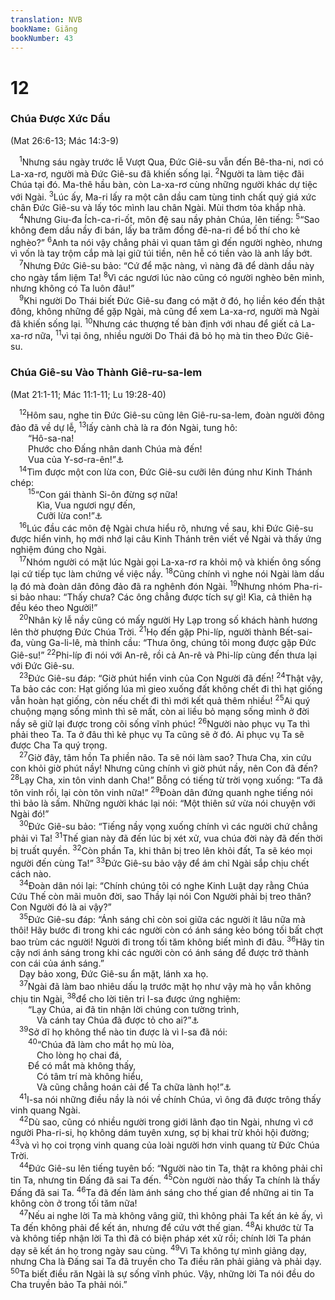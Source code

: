 ```yaml
---
translation: NVB
bookName: Giăng 
bookNumber: 43
---
```


<div class="title"><h1>12</h1><h3>Chúa Được Xức Dầu </h3><p>(Mat 26:6-13; Mác 14:3-9) </p></div>
<span class="verse gi_12_1"> <sup>1</sup>Nhưng sáu ngày trước lễ Vượt Qua, Đức Giê-su vẫn đến Bê-tha-ni, nơi có La-xa-rơ, người mà Đức Giê-su đã khiến sống lại. </span>
<span class="verse gi_12_2"><sup>2</sup>Người ta làm tiệc đãi Chúa tại đó. Ma-thê hầu bàn, còn La-xa-rơ cùng những người khác dự tiệc với Ngài. </span>
<span class="verse gi_12_3"><sup>3</sup>Lúc ấy, Ma-ri lấy ra một cân dầu cam tùng tinh chất quý giá xức chân Đức Giê-su và lấy tóc mình lau chân Ngài. Mùi thơm tỏa khắp nhà. <br/></span>
<span class="verse gi_12_4"> <sup>4</sup>Nhưng Giu-đa Ích-ca-ri-ốt, môn đệ sau nầy phản Chúa, lên tiếng: </span>
<span class="verse gi_12_5"><sup>5</sup>“Sao không đem dầu nầy đi bán, lấy ba trăm đồng đê-na-ri để bố thí cho kẻ nghèo?” </span>
<span class="verse gi_12_6"><sup>6</sup>Anh ta nói vậy chẳng phải vì quan tâm gì đến người nghèo, nhưng vì vốn là tay trộm cắp mà lại giữ túi tiền, nên hễ có tiền vào là anh lấy bớt. <br/></span>
<span class="verse gi_12_7"> <sup>7</sup>Nhưng Đức Giê-su bảo: “Cứ để mặc nàng, vì nàng đã để dành dầu này cho ngày tẩm liệm Ta! </span>
<span class="verse gi_12_8"><sup>8</sup>Vì các ngươi lúc nào cũng có người nghèo bên mình, nhưng không có Ta luôn đâu!” <br/></span>
<span class="verse gi_12_9"> <sup>9</sup>Khi người Do Thái biết Đức Giê-su đang có mặt ở đó, họ liền kéo đến thật đông, không những để gặp Ngài, mà cũng để xem La-xa-rơ, người mà Ngài đã khiến sống lại. </span>
<span class="verse gi_12_10"><sup>10</sup>Nhưng các thượng tế bàn định với nhau để giết cả La-xa-rơ nữa, </span>
<span class="verse gi_12_11"><sup>11</sup>vì tại ông, nhiều người Do Thái đã bỏ họ mà tin theo Đức Giê-su. <br/></span>
<div class="title"><h3>Chúa Giê-su Vào Thành Giê-ru-sa-lem </h3><p>(Mat 21:1-11; Mác 11:1-11; Lu 19:28-40) </p></div>
<span class="verse gi_12_12"> <sup>12</sup>Hôm sau, nghe tin Đức Giê-su cũng lên Giê-ru-sa-lem, đoàn người đông đảo đã về dự lễ, </span>
<span class="verse gi_12_13"><sup>13</sup>lấy cành chà là ra đón Ngài, tung hô: <br/>  “Hô-sa-na! <br/>  Phước cho Đấng nhân danh Chúa mà đến! <br/>  Vua của Y-sơ-ra-ên!”<a data-toggle="tooltip" data-placement="bottom" title="Thi 118:25, 26">⚓</a><br/></span>
<span class="verse gi_12_14"> <sup>14</sup>Tìm được một con lừa con, Đức Giê-su cưỡi lên đúng như Kinh Thánh chép: <br/></span>
<span class="verse gi_12_15">  <sup>15</sup>“Con gái thành Si-ôn đừng sợ nữa! <br/>   Kìa, Vua ngươi ngự đến, <br/>   Cưỡi lừa con!”<a data-toggle="tooltip" data-placement="bottom" title="Xa 9:9">⚓</a><br/></span>
<span class="verse gi_12_16"> <sup>16</sup>Lúc đầu các môn đệ Ngài chưa hiểu rõ, nhưng về sau, khi Đức Giê-su được hiển vinh, họ mới nhớ lại câu Kinh Thánh trên viết về Ngài và thấy ứng nghiệm đúng cho Ngài. <br/></span>
<span class="verse gi_12_17"> <sup>17</sup>Nhóm người có mặt lúc Ngài gọi La-xa-rơ ra khỏi mộ và khiến ông sống lại cứ tiếp tục làm chứng về việc nầy. </span>
<span class="verse gi_12_18"><sup>18</sup>Cũng chính vì nghe nói Ngài làm dấu lạ đó mà đoàn dân đông đảo đã ra nghênh đón Ngài. </span>
<span class="verse gi_12_19"><sup>19</sup>Nhưng nhóm Pha-ri-si bảo nhau: “Thấy chưa? Các ông chẳng được tích sự gì! Kìa, cả thiên hạ đều kéo theo Người!” <br/></span>
<span class="verse gi_12_20"> <sup>20</sup>Nhân kỳ lễ nầy cũng có mấy người Hy Lạp trong số khách hành hương lên thờ phượng Đức Chúa Trời. </span>
<span class="verse gi_12_21"><sup>21</sup>Họ đến gặp Phi-líp, người thành Bết-sai-đa, vùng Ga-li-lê, mà thỉnh cầu: “Thưa ông, chúng tôi mong được gặp Đức Giê-su!” </span>
<span class="verse gi_12_22"><sup>22</sup>Phi-líp đi nói với An-rê, rồi cả An-rê và Phi-líp cùng đến thưa lại với Đức Giê-su. <br/></span>
<span class="verse gi_12_23"> <sup>23</sup>Đức Giê-su đáp: “Giờ phút hiển vinh của Con Người đã đến! </span>
<span class="verse gi_12_24"><sup>24</sup>Thật vậy, Ta bảo các con: Hạt giống lúa mì gieo xuống đất không chết đi thì hạt giống vẫn hoàn hạt giống, còn nếu chết đi thì mới kết quả thêm nhiều! </span>
<span class="verse gi_12_25"><sup>25</sup>Ai quý chuộng mạng sống mình thì sẽ mất, còn ai liều bỏ mạng sống mình ở đời nầy sẽ giữ lại được trong cõi sống vĩnh phúc! </span>
<span class="verse gi_12_26"><sup>26</sup>Người nào phục vụ Ta thì phải theo Ta. Ta ở đâu thì kẻ phục vụ Ta cũng sẽ ở đó. Ai phục vụ Ta sẽ được Cha Ta quý trọng. <br/></span>
<span class="verse gi_12_27"> <sup>27</sup>Giờ đây, tâm hồn Ta phiền não. Ta sẽ nói làm sao? Thưa Cha, xin cứu con khỏi giờ phút nầy! Nhưng cũng chính vì giờ phút nầy, nên Con đã đến? </span>
<span class="verse gi_12_28"><sup>28</sup>Lạy Cha, xin tôn vinh danh Cha!” Bỗng có tiếng từ trời vọng xuống: “Ta đã tôn vinh rồi, lại còn tôn vinh nữa!” </span>
<span class="verse gi_12_29"><sup>29</sup>Đoàn dân đứng quanh nghe tiếng nói thì bảo là sấm. Những người khác lại nói: “Một thiên sứ vừa nói chuyện với Ngài đó!” <br/></span>
<span class="verse gi_12_30"> <sup>30</sup>Đức Giê-su bảo: “Tiếng nầy vọng xuống chính vì các người chứ chẳng phải vì Ta! </span>
<span class="verse gi_12_31"><sup>31</sup>Thế gian này đã đến lúc bị xét xử, vua chúa đời này đã đến thời bị truất quyền. </span>
<span class="verse gi_12_32"><sup>32</sup>Còn phần Ta, khi thân bị treo lên khỏi đất, Ta sẽ kéo mọi người đến cùng Ta!” </span>
<span class="verse gi_12_33"><sup>33</sup>Đức Giê-su bảo vậy để ám chỉ Ngài sắp chịu chết cách nào. <br/></span>
<span class="verse gi_12_34"> <sup>34</sup>Đoàn dân nói lại: “Chính chúng tôi có nghe Kinh Luật dạy rằng Chúa Cứu Thế còn mãi muôn đời, sao Thầy lại nói Con Người phải bị treo thân? Con Người đó là ai vậy?” <br/></span>
<span class="verse gi_12_35"> <sup>35</sup>Đức Giê-su đáp: “Ánh sáng chỉ còn soi giữa các người ít lâu nữa mà thôi! Hãy bước đi trong khi các người còn có ánh sáng kẻo bóng tối bất chợt bao trùm các người! Người đi trong tối tăm không biết mình đi đâu. </span>
<span class="verse gi_12_36"><sup>36</sup>Hãy tin cậy nơi ánh sáng trong khi các người còn có ánh sáng để được trở thành con cái của ánh sáng.” <br/> Dạy bảo xong, Đức Giê-su ẩn mặt, lánh xa họ. <br/></span>
<span class="verse gi_12_37"> <sup>37</sup>Ngài đã làm bao nhiêu dấu lạ trước mặt họ như vậy mà họ vẫn không chịu tin Ngài, </span>
<span class="verse gi_12_38"><sup>38</sup>để cho lời tiên tri I-sa được ứng nghiệm: <br/>  “Lạy Chúa, ai đã tin nhận lời chúng con tường trình, <br/>   Và cánh tay Chúa đã được tỏ cho ai?”<a data-toggle="tooltip" data-placement="bottom" title="Isa 53:1">⚓</a><br/></span>
<span class="verse gi_12_39"> <sup>39</sup>Sở dĩ họ không thể nào tin được là vì I-sa đã nói: <br/></span>
<span class="verse gi_12_40">  <sup>40</sup>“Chúa đã làm cho mắt họ mù lòa, <br/>   Cho lòng họ chai đá, <br/>  Để có mắt mà không thấy, <br/>   Có tâm trí mà không hiểu, <br/>   Và cũng chẳng hoán cải để Ta chữa lành họ!”<a data-toggle="tooltip" data-placement="bottom" title="Isa 6:10">⚓</a><br/></span>
<span class="verse gi_12_41"> <sup>41</sup>I-sa nói những điều nầy là nói về chính Chúa, vì ông đã được trông thấy vinh quang Ngài. <br/></span>
<span class="verse gi_12_42"> <sup>42</sup>Dù sao, cũng có nhiều người trong giới lãnh đạo tin Ngài, nhưng vì cớ người Pha-ri-si, họ không dám tuyên xưng, sợ bị khai trừ khỏi hội đường; </span>
<span class="verse gi_12_43"><sup>43</sup>và vì họ coi trọng vinh quang của loài người hơn vinh quang từ Đức Chúa Trời. <br/></span>
<span class="verse gi_12_44"> <sup>44</sup>Đức Giê-su lên tiếng tuyên bố: “Người nào tin Ta, thật ra không phải chỉ tin Ta, nhưng tin Đấng đã sai Ta đến. </span>
<span class="verse gi_12_45"><sup>45</sup>Còn người nào thấy Ta chính là thấy Đấng đã sai Ta. </span>
<span class="verse gi_12_46"><sup>46</sup>Ta đã đến làm ánh sáng cho thế gian để những ai tin Ta không còn ở trong tối tăm nữa! <br/></span>
<span class="verse gi_12_47"> <sup>47</sup>Nếu ai nghe lời Ta mà không vâng giữ, thì không phải Ta kết án kẻ ấy, vì Ta đến không phải để kết án, nhưng để cứu vớt thế gian. </span>
<span class="verse gi_12_48"><sup>48</sup>Ai khước từ Ta và không tiếp nhận lời Ta thì đã có biện pháp xét xử rồi; chính lời Ta phán dạy sẽ kết án họ trong ngày sau cùng. </span>
<span class="verse gi_12_49"><sup>49</sup>Vì Ta không tự mình giảng dạy, nhưng Cha là Đấng sai Ta đã truyền cho Ta điều răn phải giảng và phải dạy. </span>
<span class="verse gi_12_50"><sup>50</sup>Ta biết điều răn Ngài là sự sống vĩnh phúc. Vậy, những lời Ta nói đều do Cha truyền bảo Ta phải nói.” <br/></span>
